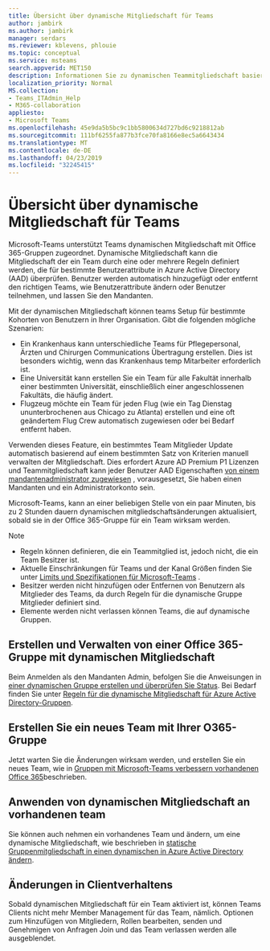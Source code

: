 ```yaml
---
title: Übersicht über dynamische Mitgliedschaft für Teams
author: jambirk
ms.author: jambirk
manager: serdars
ms.reviewer: kblevens, phlouie
ms.topic: conceptual
ms.service: msteams
search.appverid: MET150
description: Informationen Sie zu dynamischen Teammitgliedschaft basierend auf AAD.
localization_priority: Normal
MS.collection:
- Teams_ITAdmin_Help
- M365-collaboration
appliesto:
- Microsoft Teams
ms.openlocfilehash: 45e9da5b5bc9c1bb5800634d727bd6c9218812ab
ms.sourcegitcommit: 111bf6255fa877b3fce70fa8166e8ec5a6643434
ms.translationtype: MT
ms.contentlocale: de-DE
ms.lasthandoff: 04/23/2019
ms.locfileid: "32245415"
---
```

# <a name="overview-of-dynamic-membership-for-teams"></a>Übersicht über dynamische Mitgliedschaft für Teams

Microsoft-Teams unterstützt Teams dynamischen Mitgliedschaft mit Office 365-Gruppen zugeordnet. Dynamische Mitgliedschaft kann die Mitgliedschaft der ein Team durch eine oder mehrere Regeln definiert werden, die für bestimmte Benutzerattribute in Azure Active Directory (AAD) überprüfen. Benutzer werden automatisch hinzugefügt oder entfernt den richtigen Teams, wie Benutzerattribute ändern oder Benutzer teilnehmen, und lassen Sie den Mandanten.

Mit der dynamischen Mitgliedschaft können teams Setup für bestimmte Kohorten von Benutzern in Ihrer Organisation. Gibt die folgenden mögliche Szenarien:
- Ein Krankenhaus kann unterschiedliche Teams für Pflegepersonal, Ärzten und Chirurgen Communications Übertragung erstellen. Dies ist besonders wichtig, wenn das Krankenhaus temp Mitarbeiter erforderlich ist.
- Eine Universität kann erstellen Sie ein Team für alle Fakultät innerhalb einer bestimmten Universität, einschließlich einer angeschlossenen Fakultäts, die häufig ändert.
- Flugzeug möchte ein Team für jeden Flug (wie ein Tag Dienstag ununterbrochenen aus Chicago zu Atlanta) erstellen und eine oft geändertem Flug Crew automatisch zugewiesen oder bei Bedarf entfernt haben.

Verwenden dieses Feature, ein bestimmtes Team Mitglieder Update automatisch basierend auf einem bestimmten Satz von Kriterien manuell verwalten der Mitgliedschaft. Dies erfordert Azure AD Premium P1 Lizenzen und Teammitgliedschaft kann jeder Benutzer AAD Eigenschaften [von einem mandantenadministrator zugewiesen](https://docs.microsoft.com/azure/active-directory/users-groups-roles/groups-dynamic-membership) , vorausgesetzt, Sie haben einen Mandanten und ein Administratorkonto sein. 

Microsoft-Teams, kann an einer beliebigen Stelle von ein paar Minuten, bis zu 2 Stunden dauern dynamischen mitgliedschaftsänderungen aktualisiert, sobald sie in der Office 365-Gruppe für ein Team wirksam werden. 

> [!NOTE]
> - Regeln können definieren, die ein Teammitglied ist, jedoch nicht, die ein Team Besitzer ist.
> - Aktuelle Einschränkungen für Teams und der Kanal Größen finden Sie unter [Limits und Spezifikationen für Microsoft-Teams](limits-specifications-teams.md) .
> - Besitzer werden nicht hinzufügen oder Entfernen von Benutzern als Mitglieder des Teams, da durch Regeln für die dynamische Gruppe Mitglieder definiert sind.
> - Elemente werden nicht verlassen können Teams, die auf dynamische Gruppen.


## <a name="creating-and-managing-an-office-365-group-with-dynamic-membership"></a>Erstellen und Verwalten von einer Office 365-Gruppe mit dynamischen Mitgliedschaft
Beim Anmelden als den Mandanten Admin, befolgen Sie die Anweisungen in [einer dynamischen Gruppe erstellen und überprüfen Sie Status](https://docs.microsoft.com/azure/active-directory/users-groups-roles/groups-create-rule). Bei Bedarf finden Sie unter [Regeln für die dynamische Mitgliedschaft für Azure Active Directory-Gruppen](https://docs.microsoft.com/azure/active-directory/users-groups-roles/groups-dynamic-membership).

## <a name="create-a-new-team-with-your-o365-group"></a>Erstellen Sie ein neues Team mit Ihrer O365-Gruppe

Jetzt warten Sie die Änderungen wirksam werden, und erstellen Sie ein neues Team, wie in [Gruppen mit Microsoft-Teams verbessern vorhandenen Office 365](enhance-office-365-groups.md)beschrieben.

## <a name="apply-dynamic-membership-to-an-existing-team"></a>Anwenden von dynamischen Mitgliedschaft an vorhandenen team

Sie können auch nehmen ein vorhandenes Team und ändern, um eine dynamische Mitgliedschaft, wie beschrieben in [statische Gruppenmitgliedschaft in einen dynamischen in Azure Active Directory ändern](https://docs.microsoft.com/azure/active-directory/users-groups-roles/groups-change-type).

## <a name="changes-in-client-behavior"></a>Änderungen in Clientverhaltens

Sobald dynamischen Mitgliedschaft für ein Team aktiviert ist, können Teams Clients nicht mehr Member Management für das Team, nämlich. Optionen zum Hinzufügen von Mitgliedern, Rollen bearbeiten, senden und Genehmigen von Anfragen Join und das Team verlassen werden alle ausgeblendet.
